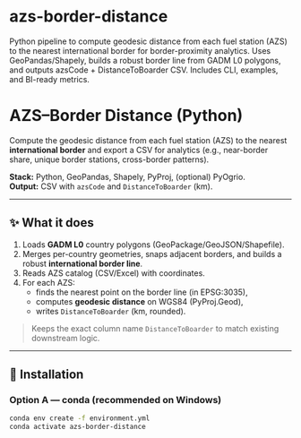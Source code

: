 # azs-border-distance
Python pipeline to compute geodesic distance from each fuel station (AZS) to the nearest international border for border-proximity analytics. Uses GeoPandas/Shapely, builds a robust border line from GADM L0 polygons, and outputs azsCode + DistanceToBoarder CSV. Includes CLI, examples, and BI-ready metrics.

# AZS–Border Distance (Python)

Compute the geodesic distance from each fuel station (AZS) to the nearest **international border** and export a CSV for analytics (e.g., near-border share, unique border stations, cross-border patterns).

**Stack:** Python, GeoPandas, Shapely, PyProj, (optional) PyOgrio.  
**Output:** CSV with `azsCode` and `DistanceToBoarder` (km).

---

## ✨ What it does
1. Loads **GADM L0** country polygons (GeoPackage/GeoJSON/Shapefile).
2. Merges per-country geometries, snaps adjacent borders, and builds a robust **international border line**.
3. Reads AZS catalog (CSV/Excel) with coordinates.
4. For each AZS:
   - finds the nearest point on the border line (in EPSG:3035),
   - computes **geodesic distance** on WGS84 (PyProj.Geod),
   - writes `DistanceToBoarder` (km, rounded).

> Keeps the exact column name `DistanceToBoarder` to match existing downstream logic.

---

## 🔧 Installation

### Option A — conda (recommended on Windows)
```bash
conda env create -f environment.yml
conda activate azs-border-distance
